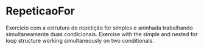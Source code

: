 # RepeticaoFor

Exercicio com a estrutura de repetição for simples e aninhada trabalhando simultaneamente duas condicionais. 
Exercise with the simple and nested for loop structure working simultaneously on two conditionals.
